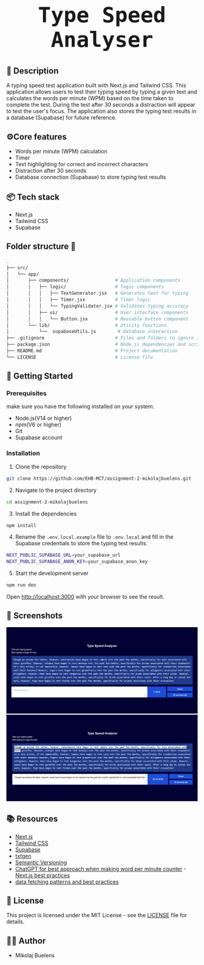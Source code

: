 <span style="font-size: 2em; font-family: 'JetBrains Mono', monospace;">
  <h1 align="center">Type Speed Analyser</h1>
</span>

## 📜 Description

A typing speed test application built with Next.js and Tailwind CSS. This application allows users to test their typing speed by typing a given text and calculates the words per minute (WPM) based on the time taken to complete the test. During the test after 30 seconds a distraction will appear to test the user's focus. The application also stores the typing test results in a database (Supabase) for future reference.

## ⚙️Core features

- Words per minute (WPM) calculation
- Timer
- Text highlighting for correct and incorrect characters
- Distraction after 30 seconds
- Database connection (Supabase) to store typing test results

## 📦 Tech stack

- Next.js
- Tailwind CSS
- Supabase

## Folder structure 📂

```bash
.
├── src/
│   └── app/
│       ├── components/                 # Application components
│       │   ├── logic/                  # logic components
│       │   │   ├── TextGenerator.jsx   # Generates text for typing
│       │   │   ├── Timer.jsx           # Timer logic
│       │   │   └── TypingValidator.jsx # Validates typing accuracy
│       │   ├── ui/                     # User interface components
│       │   │   └── Button.jsx          # Reusable button component
│       └── lib/                        # Utility functions
│           └──  supabaseUtils.js        # Database interaction
├── .gitignore                          # Files and folders to ignore in git
├── package.json                        # Node.js dependencies and scripts
├── README.md                           # Project documentation
└── LICENSE                             # License file
```

## 🚀 Getting Started

### Prerequisites

make sure you have the following installed on your system:

- Node.js(V14 or higher)
- npm(V6 or higher)
- Git
- Supabase account

### Installation

1. Clone the repository

```bash
git clone https://github.com/EHB-MCT/assignment-2-mikolajbuelens.git
```

2. Navigate to the project directory

```bash
cd assignment-2-mikolajbuelens
```

3. Install the dependencies

```bash
npm install
```

4. Rename the `.env.local.example` file to `.env.local` and fill in the Supabase credentials to store the typing test results.

```bash
NEXT_PUBLIC_SUPABASE_URL=your_supabase_url
NEXT_PUBLIC_SUPABASE_ANON_KEY=your_supabase_anon_key
```

5. Start the development server

```bash
npm run dev
```

Open [http://localhost:3000](http://localhost:3000) with your browser to see the result.

## 📸 Screenshots

<!-- screen shot from \src\app\assets\images\screenshots\screenshot-1.png -->

![screenshot-1](/type-speed-analyser/src/app/assets/images/screenshots/screenshot-1.png)
![screenshot-2](/type-speed-analyser/src/app/assets/images/screenshots/screenshot-2.png)

## 📚 Resources

- [Next.js](https://nextjs.org/)
- [Tailwind CSS](https://tailwindcss.com/)
- [Supabase](https://supabase.io/)
- [txtgen](https://www.npmjs.com/package/txtgen)
- [Semantic Versioning](https://semver.org/)
- [ChatGPT for best approach when making word per minute counter](https://chatgpt.com/share/677b0134-c560-8008-b679-9ad29f22b987) -[Next.js best practices](https://alerty.ai/blog/next-js-best-practices)
- [data fetching patterns and best practices](https://nextjs.org/docs/14/app/building-your-application/data-fetching/patterns)

## 📝 License

This project is licensed under the MIT License - see the [LICENSE](LICENSE) file for details.

## 🧑‍💻 Author

- Mikolaj Buelens
